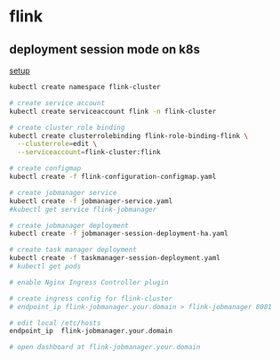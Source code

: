 # flink

## deployment session mode on k8s

[setup](https://nightlies.apache.org/flink/flink-docs-master/docs/deployment/resource-providers/standalone/kubernetes/#kubernetes-setup)

```bash
kubectl create namespace flink-cluster

# create service account
kubectl create serviceaccount flink -n flink-cluster

# create cluster role binding
kubectl create clusterrolebinding flink-role-binding-flink \
  --clusterrole=edit \
  --serviceaccount=flink-cluster:flink

# create configmap
kubectl create -f flink-configuration-configmap.yaml

# create jobmanager service
kubectl create -f jobmanager-service.yaml
#kubectl get service flink-jobmanager

# create jobmanager deployment
kubectl create -f jobmanager-session-deployment-ha.yaml

# create task manager deployment
kubectl create -f taskmanager-session-deployment.yaml
# kubectl get pods

# enable Nginx Ingress Controller plugin

# create ingress config for flink-cluster
# endpoint_ip flink-jobmanager.your.domain > flink-jobmanager 8081

# edit local /etc/hosts
endpoint_ip  flink-jobmanager.your.domain

# open dashboard at flink-jobmanager.your.domain

```
